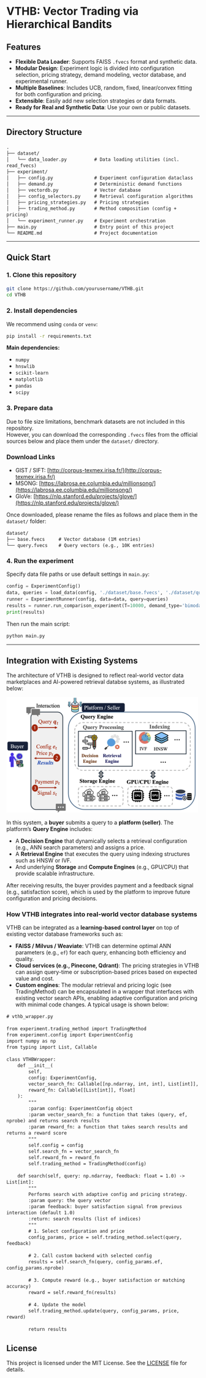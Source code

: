 # VTHB: Vector Trading via Hierarchical Bandits




## Features

- **Flexible Data Loader**: Supports FAISS `.fvecs` format and synthetic data.
- **Modular Design**: Experiment logic is divided into configuration selection, pricing strategy, demand modeling, vector database, and experimental runner.
- **Multiple Baselines**: Includes UCB, random, fixed, linear/convex fitting for both configuration and pricing.
- **Extensible**: Easily add new selection strategies or data formats.
- **Ready for Real and Synthetic Data**: Use your own or public datasets.

---

## Directory Structure

```
.
├── dataset/
│   └── data_loader.py          # Data loading utilities (incl. read_fvecs)
├── experiment/
│   ├── config.py               # Experiment configuration dataclass
│   ├── demand.py               # Deterministic demand functions
│   ├── vectordb.py             # Vector database 
│   ├── config_selectors.py     # Retrieval configuration algorithms
│   ├── pricing_strategies.py   # Pricing strategies
│   ├── trading_method.py       # Method composition (config + pricing)
│   └── experiment_runner.py    # Experiment orchestration
├── main.py                     # Entry point of this project
└── README.md                   # Project documentation
```


---

## Quick Start

### 1. Clone this repository

```bash
git clone https://github.com/yourusername/VTHB.git
cd VTHB
```
### 2. Install dependencies

We recommend using `conda` or `venv`:

```bash
pip install -r requirements.txt
```

**Main dependencies:**

- `numpy`
- `hnswlib`
- `scikit-learn`
- `matplotlib`
- `pandas`
- `scipy`

### 3. Prepare data


Due to file size limitations, benchmark datasets are not included in this repository.  
However, you can download the corresponding `.fvecs` files from the official sources below and place them under the `dataset/` directory.

### Download Links

- GIST / SIFT: [http://corpus-texmex.irisa.fr/](http://corpus-texmex.irisa.fr/)
- MSONG: [https://labrosa.ee.columbia.edu/millionsong/](https://labrosa.ee.columbia.edu/millionsong/)
- GloVe: [https://nlp.stanford.edu/projects/glove/](https://nlp.stanford.edu/projects/glove/)

Once downloaded, please rename the files as follows and place them in the `dataset/` folder:

```
dataset/
├── base.fvecs     # Vector database (1M entries)
└── query.fvecs    # Query vectors (e.g., 10K entries)
```


### 4. Run the experiment

Specify data file paths or use default settings in `main.py`:

```python
config = ExperimentConfig()
data, queries = load_data(config, './dataset/base.fvecs', './dataset/query.fvecs')
runner = ExperimentRunner(config, data=data, query=queries)
results = runner.run_comparison_experiment(T=10000, demand_type='bimodal')
print(results)
```

Then run the main script:

```bash
python main.py
```
---

## Integration with Existing Systems

The architecture of VTHB is designed to reflect real-world vector data marketplaces and AI-powered retrieval databse systems, as illustrated below:

<img src="./System.png" alt="System Architecture" width="500"/>

In this system, a **buyer** submits a query to a **platform (seller)**. The platform’s **Query Engine** includes:

- A **Decision Engine** that dynamically selects a retrieval configuration (e.g., ANN search parameters) and assigns a price.
- A **Retrieval Engine** that executes the query using indexing structures such as HNSW or IVF.
- And underlying **Storage** and **Compute Engines** (e.g., GPU/CPU) that provide scalable infrastructure.

After receiving results, the buyer provides payment and a feedback signal (e.g., satisfaction score), which is used by the platform to improve future configuration and pricing decisions.

### How VTHB integrates into real-world vector database systems

VTHB can be integrated as a **learning-based control layer** on top of existing vector database frameworks such as:

- **FAISS / Milvus / Weaviate**: VTHB can determine optimal ANN parameters (e.g., `ef`) for each query, enhancing both efficiency and quality.
- **Cloud services (e.g., Pinecone, Qdrant)**: The pricing strategies in VTHB can assign query-time or subscription-based prices based on expected value and cost.
- **Custom engines**: The modular retrieval and pricing logic (see TradingMethod) can be encapsulated in a wrapper that interfaces with existing vector search APIs, enabling adaptive configuration and pricing with minimal code changes. A typical usage is shown below:
```
# vthb_wrapper.py

from experiment.trading_method import TradingMethod
from experiment.config import ExperimentConfig
import numpy as np
from typing import List, Callable

class VTHBWrapper:
    def __init__(
        self,
        config: ExperimentConfig,
        vector_search_fn: Callable[[np.ndarray, int, int], List[int]],
        reward_fn: Callable[[List[int]], float]
    ):
        """
        :param config: ExperimentConfig object
        :param vector_search_fn: a function that takes (query, ef, nprobe) and returns search results
        :param reward_fn: a function that takes search results and returns a reward score
        """
        self.config = config
        self.search_fn = vector_search_fn
        self.reward_fn = reward_fn
        self.trading_method = TradingMethod(config)

    def search(self, query: np.ndarray, feedback: float = 1.0) -> List[int]:
        """
        Performs search with adaptive config and pricing strategy.
        :param query: the query vector
        :param feedback: buyer satisfaction signal from previous interaction (default 1.0)
        :return: search results (list of indices)
        """
        # 1. Select configuration and price
        config_params, price = self.trading_method.select(query, feedback)

        # 2. Call custom backend with selected config
        results = self.search_fn(query, config_params.ef, config_params.nprobe)

        # 3. Compute reward (e.g., buyer satisfaction or matching accuracy)
        reward = self.reward_fn(results)

        # 4. Update the model
        self.trading_method.update(query, config_params, price, reward)

        return results

```


## License

This project is licensed under the MIT License. See the [LICENSE](./LICENSE) file for details.
